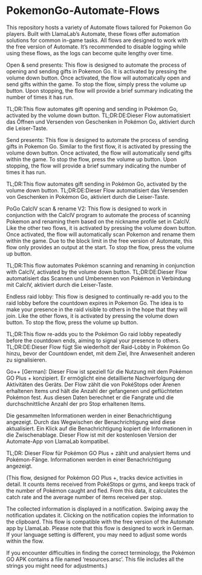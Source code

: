 # PokemonGo-Automate-Flows
This repository hosts a variety of Automate flows tailored for Pokemon Go players. Built with LlamaLab’s Automate, these flows offer automation solutions for common in-game tasks. All flows are designed to work with the free version of Automate. It’s recommended to disable logging while using these flows, as the logs can become quite lengthy over time.

Open & send presents:
This flow is designed to automate the process of opening and sending gifts in Pokemon Go. It is activated by pressing the volume down button. Once activated, the flow will automatically open and send gifts within the game. To stop the flow, simply press the volume up button. Upon stopping, the flow will provide a brief summary indicating the number of times it has run.

TL;DR:This flow automates gift opening and sending in Pokémon Go, activated by the volume down button.
TL;DR:DE:Dieser Flow automatisiert das Öffnen und Versenden von Geschenken in Pokémon Go, aktiviert durch die Leiser-Taste.

Send presents:
This flow is designed to automate the process of sending gifts in Pokemon Go. Similar to the first flow, it is activated by pressing the volume down button. Once activated, the flow will automatically send gifts within the game. To stop the flow, press the volume up button. Upon stopping, the flow will provide a brief summary indicating the number of times it has run. 

TL;DR:This flow automates gift sending in Pokémon Go, activated by the volume down button.
TL;DR:DE:Dieser Flow automatisiert das Versenden von Geschenken in Pokémon Go, aktiviert durch die Leiser-Taste.

PoGo CalcIV scan & rename V2:
This flow is designed to work in conjunction with the CalcIV program to automate the process of scanning Pokemon and renaming them based on the nickname profile set in CalcIV. Like the other two flows, it is activated by pressing the volume down button. Once activated, the flow will automatically scan Pokemon and rename them within the game. Due to the block limit in the free version of Automate, this flow only provides an output at the start. To stop the flow, press the volume up button.

TL;DR:This flow automates Pokémon scanning and renaming in conjunction with CalcIV, activated by the volume down button.
TL;DR:DE:Dieser Flow automatisiert das Scannen und Umbenennen von Pokémon in Verbindung mit CalcIV, aktiviert durch die Leiser-Taste.

Endless raid lobby:
This flow is designed to continually re-add you to the raid lobby before the countdown expires in Pokemon Go. The idea is to make your presence in the raid visible to others in the hope that they will join. Like the other flows, it is activated by pressing the volume down button. To stop the flow, press the volume up button.

TL;DR:This flow re-adds you to the Pokémon Go raid lobby repeatedly before the countdown ends, aiming to signal your presence to others.
TL;DR:DE:Dieser Flow fügt Sie wiederholt der Raid-Lobby in Pokémon Go hinzu, bevor der Countdown endet, mit dem Ziel, Ihre Anwesenheit anderen zu signalisieren.

Go++ [German]:
Dieser Flow ist speziell für die Nutzung mit dem Pokémon GO Plus + konzipiert. Er ermöglicht eine detaillierte Nachverfolgung der Aktivitäten des Geräts. Der Flow zählt die von PokéStops oder Arenen erhaltenen Items und hält die Anzahl der gefangenen und geflüchteten Pokémon fest. Aus diesen Daten berechnet er die Fangrate und die durchschnittliche Anzahl der pro Stop erhaltenen Items.

Die gesammelten Informationen werden in einer Benachrichtigung angezeigt. Durch das Wegwischen der Benachrichtigung wird diese aktualisiert. Ein Klick auf die Benachrichtigung kopiert die Informationen in die Zwischenablage. Dieser Flow ist mit der kostenlosen Version der Automate-App von LlamaLab kompatibel.

TL;DR: Dieser Flow für Pokémon GO Plus + zählt und analysiert Items und Pokémon-Fänge. Informationen werden in einer Benachrichtigung angezeigt. 

(This flow, designed for Pokémon GO Plus +, tracks device activities in detail. It counts items received from PokéStops or gyms, and keeps track of the number of Pokémon caught and fled. From this data, it calculates the catch rate and the average number of items received per stop.

The collected information is displayed in a notification. Swiping away the notification updates it. Clicking on the notification copies the information to the clipboard. This flow is compatible with the free version of the Automate app by LlamaLab. Please note that this flow is designed to work in German. If your language setting is different, you may need to adjust some words within the flow.

If you encounter difficulties in finding the correct terminology, the Pokémon GO APK contains a file named ‘resources.arsc’. This file includes all the strings you might need for adjustments.)